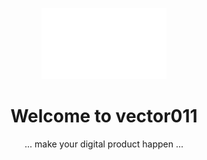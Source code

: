 <p align="center">
  <a href="https://vector011.com/">
    <img src="/profile/logo-animated.gif" width="200" height="114" />
  </a>
</p>

<h1 align="center" style="border-bottom: none">Welcome to vector011</h1>

<p align="center">... make your digital product happen ...</p>
